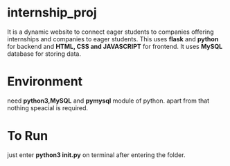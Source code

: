 # internship_proj
It is a dynamic website to connect eager students to companies offering internships and companies to eager students.
This uses **flask** and **python** for backend and **HTML, CSS and JAVASCRIPT** for frontend. It uses **MySQL** database for storing data.
# Environment
need **python3,MySQL** and **pymysql** module of python. apart from that nothing speacial is required.
# To Run 
just enter **python3 __init__.py** on terminal after entering the folder.
